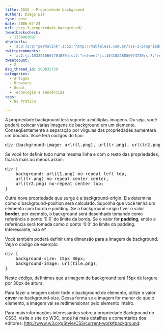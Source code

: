 ```yaml
---
title: CSS3 – Propriedade background
authors: Diego Eis
type: post
date: 2006-07-24
url: /css-3-propriedade-background/
tweetbackscheck:
  - 1356463097
shorturls:
  - 'a:3:{s:9:"permalink";s:52:"http://tableless.com.br/css-3-propriedade-background";s:7:"tinyurl";s:26:"http://tinyurl.com/3dvs32t";s:4:"isgd";s:19:"http://is.gd/K0ONeN";}'
twittercomments:
  - 'a:2:{i:10322156047048704;s:7:"retweet";i:10410348850974720;s:7:"retweet";}'
tweetcount:
  - 2
dsq_thread_id: 503035730
categories:
  - Artigos
  - Browsers
  - Geral
  - Tecnologia e Tendências
tags:
  - Na Prática

---
```

A propriedade background terá suporte a múltiplas imagens. Ou seja, você poderá colocar várias imagens de background em um elemento. Conseqüentemente a separação por vírgulas das propriedades aumentará um bocado. Você terá códigos do tipo:

<pre class="lang-html">div {background-image: url(tl.png), url(tr.png), url(tr2.png);}
</pre>

Se você for definir tudo numa mesma linha e com o resto das propriedades, ficaria mais ou menos assim:

<pre class="lang-html">div { 
	background: url(t1.png) no-repeat left top, 
	url(tr.png) no-repeat center center, 
	url(tr2.png) no-repeat center top;
}
</pre>

Outra nova propriedade que surge é a background-origin. Ela determina como o background-position será calculado. Suponha que você tenha um elemento com borda e padding. Se o background-origin tiver o valor **border**, por exemplo, o background será desenhado tomando como referência o ponto &#8216;0 0&#8217; do limite da borda. Se o valor for **padding**, então a referência será tomada como o ponto &#8216;0 0&#8217; do limite do padding. Interessante, não é?

Você também poderá definir uma dimensão para a imagem de background. Veja o código de exemplo:

<pre class="lang-html">div {
	background-size: 15px 30px;
	background-image: url(tile.png);
}</pre>

Neste código, definimos que a imagem de background terá 15px de largura por 30px de altura.

Para fazer a imagem cobrir todo o background do elemento, utilize o valor **cover** no background-size. Dessa forma se a imagem for menor do que o elemento, a imagem vai se redimensionar pelo elemento inteiro.

Para mais informações interessantes sobre a propriedade Background no CSS3, visite o site do W3C, onde há mais detalhes e comentários dos editores: <http://www.w3.org/Style/CSS/current-work#background>.